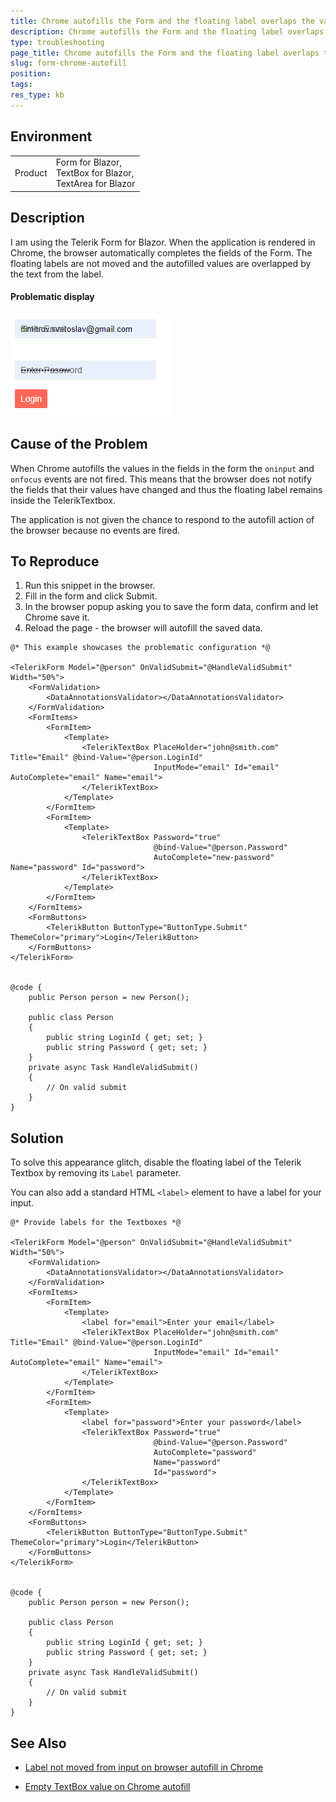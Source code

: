 ```yaml
---
title: Chrome autofills the Form and the floating label overlaps the values
description: Chrome autofills the Form and the floating label overlaps the values.
type: troubleshooting
page_title: Chrome autofills the Form and the floating label overlaps the values
slug: form-chrome-autofill
position: 
tags: 
res_type: kb
---
```


## Environment

<table>
    <tbody>
        <tr>
            <td>Product</td>
            <td>
                Form for Blazor,<br />
                TextBox for Blazor, <br />
                TextArea for Blazor
            </td>
        </tr>
    </tbody>
</table>

## Description

I am using the Telerik Form for Blazor. When the application is rendered in Chrome, the browser automatically completes the fields of the Form. The floating labels are not moved and the autofilled values are overlapped by the text from the label.

#### Problematic display

![Blazor Chrome AutoFill Problematic Example](images/problematic-example-chrome-form-autofill.png)

## Cause of the Problem

When Chrome autofills the values in the fields in the form the `oninput` and `onfocus` events are not fired. This means that the browser does not notify the fields that their values have changed and thus the floating label remains inside the TelerikTextbox. 

The application is not given the chance to respond to the autofill action of the browser because no events are fired.

## To Reproduce

1. Run this snippet in the browser.
2. Fill in the form and click Submit.
3. In the browser popup asking you to save the form data, confirm and let Chrome save it.
4. Reload the page - the browser will autofill the saved data.

````RAZOR
@* This example showcases the problematic configuration *@ 

<TelerikForm Model="@person" OnValidSubmit="@HandleValidSubmit" Width="50%">
    <FormValidation>
        <DataAnnotationsValidator></DataAnnotationsValidator>
    </FormValidation>
    <FormItems>
        <FormItem>
            <Template>
                <TelerikTextBox PlaceHolder="john@smith.com" Title="Email" @bind-Value="@person.LoginId"
                                InputMode="email" Id="email" AutoComplete="email" Name="email">
                </TelerikTextBox>
            </Template>
        </FormItem>
        <FormItem>
            <Template>
                <TelerikTextBox Password="true"
                                @bind-Value="@person.Password"
                                AutoComplete="new-password" Name="password" Id="password">
                </TelerikTextBox>
            </Template>
        </FormItem>
    </FormItems>
    <FormButtons>
        <TelerikButton ButtonType="ButtonType.Submit" ThemeColor="primary">Login</TelerikButton>
    </FormButtons>
</TelerikForm>


@code {
    public Person person = new Person();

    public class Person
    {
        public string LoginId { get; set; }
        public string Password { get; set; }
    }
    private async Task HandleValidSubmit()
    {
        // On valid submit
    }
}
````

## Solution


To solve this appearance glitch, disable the floating label of the Telerik Textbox by removing its `Label` parameter.

You can also add a standard HTML `<label>` element to have a label for your input.

````RAZOR
@* Provide labels for the Textboxes *@

<TelerikForm Model="@person" OnValidSubmit="@HandleValidSubmit" Width="50%">
    <FormValidation>
        <DataAnnotationsValidator></DataAnnotationsValidator>
    </FormValidation>
    <FormItems>
        <FormItem>
            <Template>
                <label for="email">Enter your email</label>
                <TelerikTextBox PlaceHolder="john@smith.com" Title="Email" @bind-Value="@person.LoginId"
                                InputMode="email" Id="email" AutoComplete="email" Name="email">
                </TelerikTextBox>
            </Template>
        </FormItem>
        <FormItem>
            <Template>
                <label for="password">Enter your password</label>
                <TelerikTextBox Password="true"
                                @bind-Value="@person.Password"
                                AutoComplete="password" 
                                Name="password" 
                                Id="password">
                </TelerikTextBox>
            </Template>
        </FormItem>
    </FormItems>
    <FormButtons>
        <TelerikButton ButtonType="ButtonType.Submit" ThemeColor="primary">Login</TelerikButton>
    </FormButtons>
</TelerikForm>


@code {
    public Person person = new Person();

    public class Person
    {
        public string LoginId { get; set; }
        public string Password { get; set; }
    }
    private async Task HandleValidSubmit()
    {
        // On valid submit
    }
}
````

## See Also

* [Label not moved from input on browser autofill in Chrome](slug://textbox-chrome-autofill-label)

* [Empty TextBox value on Chrome autofill](slug://textbox-kb-empty-value-on-autofill)
